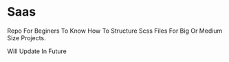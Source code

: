 # Saas

Repo For Beginers To Know How To Structure Scss Files For Big Or Medium Size Projects.

Will Update In Future
